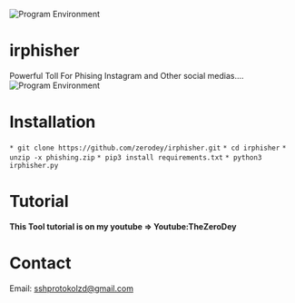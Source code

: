 ![Program Environment](https://github.com/zerodey/webrobber/blob/main/Classes/Your%20paragraph%20text(1).png)

# irphisher
Powerful Toll For Phising Instagram and Other social medias....
![Program Environment](https://github.com/zerodey/irphisher/blob/main/github.png)

# Installation

``* git clone https://github.com/zerodey/irphisher.git``
``* cd irphisher``
``* unzip -x phishing.zip``
``* pip3 install requirements.txt``
``* python3 irphisher.py``

# Tutorial
**This Tool tutorial is on my youtube => Youtube:TheZeroDey**

# Contact
Email: sshprotokolzd@gmail.com

